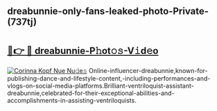 ## dreabunnie-only-fans​-leaked-photo​-Private-(737tj)


# <h2><a href="https://mediaupload.pro?title=dreabunnie&ref=git">🔗👉 🔴 dreabunnie-P𝚑ot𝚘𝚜-V𝚒d𝚎o</a></h2>

[![Corinna Kopf Nue Nu𝚍e𝚜](https://i.imgur.com/0qMVB7G.gif)](https://mediaupload.pro?title=dreabunnie&ref=git)
Online-influencer-dreabunnie,known-for-publishing-dance-and-lifestyle-content,-including-performances-and-vlogs-on-social-media-platforms.Brilliant-ventriloquist-assistant-dreabunnie,celebrated-for-their-exceptional-abilities-and-accomplishments-in-assisting-ventriloquists.  
